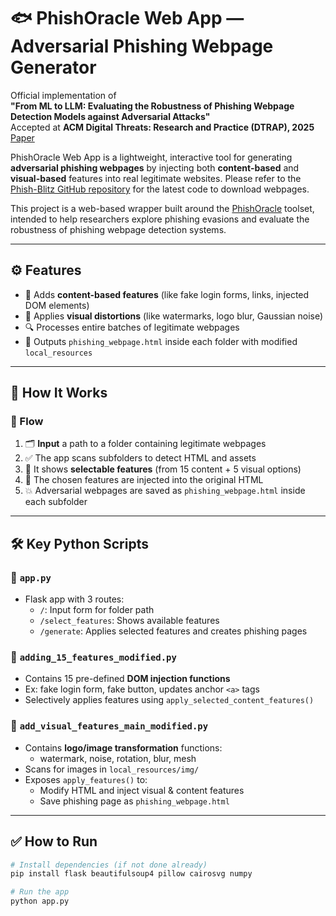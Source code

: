 # 🐟 PhishOracle Web App — Adversarial Phishing Webpage Generator
Official implementation of  
**"From ML to LLM: Evaluating the Robustness of Phishing Webpage Detection Models against Adversarial Attacks"**  
Accepted at **ACM Digital Threats: Research and Practice (DTRAP), 2025** [Paper](https://dl.acm.org/doi/10.1145/3737295)

PhishOracle Web App is a lightweight, interactive tool for generating **adversarial phishing webpages** by injecting both **content-based** and **visual-based** features into real legitimate websites. Please refer to the [Phish-Blitz GitHub repository](https://github.com/Duddu-Hriday/Phish-Blitz) for the latest code to download webpages.

This project is a web-based wrapper built around the [PhishOracle](https://github.com/LetsBeSecure/PhishOracle-Project) toolset, intended to help researchers explore phishing evasions and evaluate the robustness of phishing webpage detection systems.

---

## ⚙️ Features

- 🧠 Adds **content-based features** (like fake login forms, links, injected DOM elements)
- 🎨 Applies **visual distortions** (like watermarks, logo blur, Gaussian noise)
- 🔍 Processes entire batches of legitimate webpages
- 📄 Outputs `phishing_webpage.html` inside each folder with modified `local_resources`

---

## 🚀 How It Works

### 🧭 Flow

1. 🗂 **Input** a path to a folder containing legitimate webpages
2. ✅ The app scans subfolders to detect HTML and assets
3. 🧩 It shows **selectable features** (from 15 content + 5 visual options)
4. 🧪 The chosen features are injected into the original HTML
5. 💥 Adversarial webpages are saved as `phishing_webpage.html` inside each subfolder

---

## 🛠 Key Python Scripts

### 🔹 `app.py`
- Flask app with 3 routes:
  - `/`: Input form for folder path
  - `/select_features`: Shows available features
  - `/generate`: Applies selected features and creates phishing pages

### 🔹 `adding_15_features_modified.py`
- Contains 15 pre-defined **DOM injection functions**
- Ex: fake login form, fake button, updates anchor `<a>` tags
- Selectively applies features using `apply_selected_content_features()`

### 🔹 `add_visual_features_main_modified.py`
- Contains **logo/image transformation** functions:
  - watermark, noise, rotation, blur, mesh
- Scans for images in `local_resources/img/`
- Exposes `apply_features()` to:
  - Modify HTML and inject visual & content features
  - Save phishing page as `phishing_webpage.html`

---

## ✅ How to Run

```bash
# Install dependencies (if not done already)
pip install flask beautifulsoup4 pillow cairosvg numpy

# Run the app
python app.py
